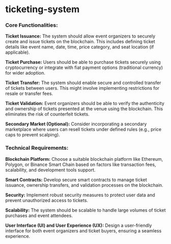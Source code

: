 # ticketing-system

### Core Functionalities:

**Ticket Issuance:** The system should allow event organizers to securely create and issue tickets on the blockchain. This includes defining ticket details like event name, date, time, price category, and seat location (if applicable).
    
**Ticket Purchase:** Users should be able to purchase tickets securely using cryptocurrency or integrate with fiat payment options (traditional currency) for wider adoption.
    
**Ticket Transfer:** The system should enable secure and controlled transfer of tickets between users. This might involve implementing restrictions for resale or transfer fees.
    
**Ticket Validation:** Event organizers should be able to verify the authenticity and ownership of tickets presented at the venue using the blockchain. This eliminates the risk of counterfeit tickets.
    
**Secondary Market (Optional):** Consider incorporating a secondary marketplace where users can resell tickets under defined rules (e.g., price caps to prevent scalping).

### Technical Requirements:

**Blockchain Platform:** Choose a suitable blockchain platform like Ethereum, Polygon, or Binance Smart Chain based on factors like transaction fees, scalability, and development tools support.

**Smart Contracts:** Develop secure smart contracts to manage ticket issuance, ownership transfers, and validation processes on the blockchain. 

**Security:** Implement robust security measures to protect user data and prevent unauthorized access to tickets.

**Scalability:** The system should be scalable to handle large volumes of ticket purchases and event attendees.

**User Interface (UI) and User Experience (UX):** Design a user-friendly interface for both event organizers and ticket buyers, ensuring a seamless experience.



